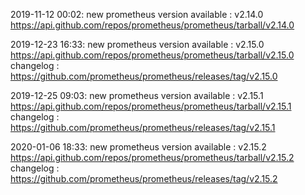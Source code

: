 2019-11-12 00:02: new prometheus version available : v2.14.0 https://api.github.com/repos/prometheus/prometheus/tarball/v2.14.0

2019-12-23 16:33: new prometheus version available : v2.15.0 https://api.github.com/repos/prometheus/prometheus/tarball/v2.15.0 changelog : https://github.com/prometheus/prometheus/releases/tag/v2.15.0

2019-12-25 09:03: new prometheus version available : v2.15.1 https://api.github.com/repos/prometheus/prometheus/tarball/v2.15.1 changelog : https://github.com/prometheus/prometheus/releases/tag/v2.15.1

2020-01-06 18:33: new prometheus version available : v2.15.2 https://api.github.com/repos/prometheus/prometheus/tarball/v2.15.2 changelog : https://github.com/prometheus/prometheus/releases/tag/v2.15.2

